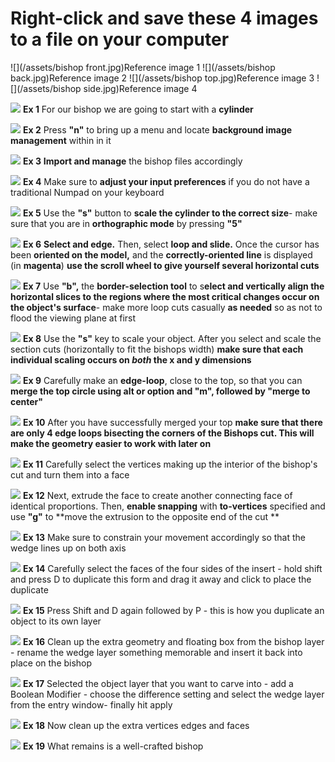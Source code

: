 # Right-click and save these 4 images to a file on your computer
![](/assets/bishop front.jpg)Reference image 1
![](/assets/bishop back.jpg)Reference image 2
![](/assets/bishop top.jpg)Reference image 3
![](/assets/bishop side.jpg)Reference image 4

![](/assets/D_1.jpg)
**Ex 1**
For our bishop we are going to start with a **cylinder**

![](/assets/D_2.jpg)
**Ex 2**
Press **"n"** to bring up a menu and locate **background image management** within in it

![](/assets/D_3.jpg)
**Ex 3**
**Import and manage** the bishop files accordingly

![](/assets/D_4.jpg)
**Ex 4**
Make sure to **adjust your input preferences** if you do not have a traditional Numpad on your keyboard

![](/assets/D_5.jpg)
**Ex 5**
Use the **"s"** button to **scale the cylinder to the correct size**- make sure that you are in **orthographic mode** by pressing **"5"**

![](/assets/D_6.jpg)
**Ex 6**
**Select and edge.** Then, select **loop and slide.** Once the cursor has been **oriented on the model,** and the **correctly-oriented line** is displayed (in **magenta**) **use the scroll wheel to give yourself several horizontal cuts**

![](/assets/D_7.jpg)
**Ex 7**
Use **"b",** the **border-selection tool** to s**elect and vertically align the horizontal slices to the regions where the most critical changes occur on the object's surface**- make more loop cuts casually **as needed** so as not to flood the viewing plane at first

![](/assets/D_8.jpg)
**Ex 8**
Use the **"s"** key to scale your object. After you select and scale the section cuts (horizontally to fit the bishops width) **make sure that each individual scaling occurs on _both_ the x and y dimensions**

![](/assets/D_9.jpg)
**Ex 9**
Carefully make an **edge-loop**, close to the top, so that you can **merge the top circle using alt or option and "m", followed by "merge to center"**

![](/assets/D_10.jpg)
**Ex 10**
After you have successfully merged your top **make sure that there are only 4 edge loops bisecting the corners of the Bishops cut. This will make the geometry easier to work with later on**

![](/assets/D_11.jpg)
**Ex 11**
Carefully select the vertices making up the interior of the bishop's cut and turn them into a face

![](/assets/D_12.jpg)
**Ex 12**
Next, extrude the face to create another connecting face of identical proportions. Then, **enable snapping** with **to-vertices** specified and use **"g"** to **move the extrusion to the opposite end of the cut **

![](/assets/D_13.jpg)
**Ex 13**
Make sure to constrain your movement accordingly so that the wedge lines up on both axis

![](/assets/D_14.jpg)
**Ex 14**
Carefully select the faces of the four sides of the insert - hold shift and press D to duplicate this form and drag it away and click to place the duplicate

![](/assets/D_15.jpg)
**Ex 15**
Press Shift and D again followed by P - this is how you duplicate an object to its own layer

![](/assets/D_16.jpg)
**Ex 16**
Clean up the extra geometry and floating box from the bishop layer - rename the wedge layer something memorable and insert it back into place on the bishop

![](/assets/D_17.jpg)
**Ex 17**
Selected the object layer that you want to carve into - add a Boolean Modifier - choose the difference setting and select the wedge layer from the entry window- finally hit apply

![](/assets/D_18.jpg)
**Ex 18**
Now clean up the extra vertices edges and faces

![](/assets/D_19.jpg)
**Ex 19**
What remains is a well-crafted bishop
